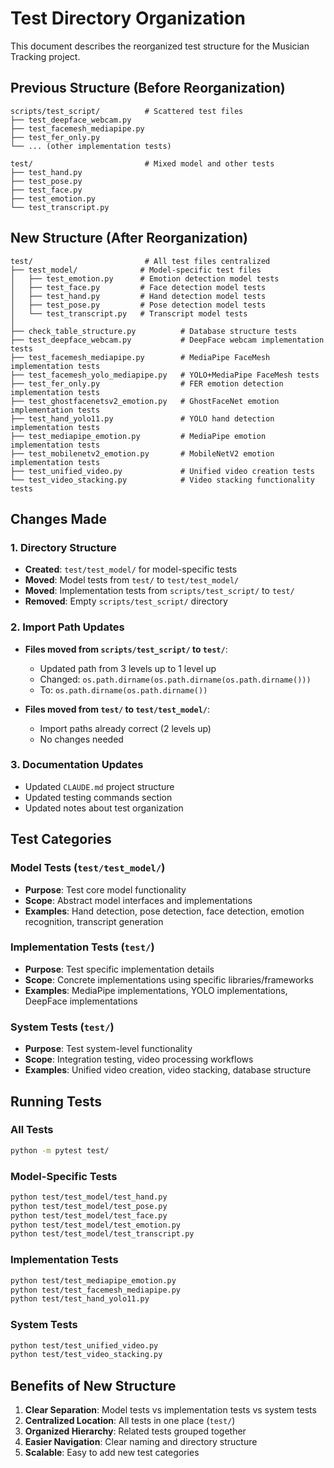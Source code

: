 # Test Directory Organization

This document describes the reorganized test structure for the Musician Tracking project.

## Previous Structure (Before Reorganization)
```
scripts/test_script/          # Scattered test files
├── test_deepface_webcam.py
├── test_facemesh_mediapipe.py
├── test_fer_only.py
└── ... (other implementation tests)

test/                         # Mixed model and other tests
├── test_hand.py
├── test_pose.py
├── test_face.py
├── test_emotion.py
└── test_transcript.py
```

## New Structure (After Reorganization)
```
test/                         # All test files centralized
├── test_model/              # Model-specific test files
│   ├── test_emotion.py      # Emotion detection model tests
│   ├── test_face.py         # Face detection model tests
│   ├── test_hand.py         # Hand detection model tests
│   ├── test_pose.py         # Pose detection model tests
│   └── test_transcript.py   # Transcript model tests
│
├── check_table_structure.py          # Database structure tests
├── test_deepface_webcam.py           # DeepFace webcam implementation tests
├── test_facemesh_mediapipe.py        # MediaPipe FaceMesh implementation tests
├── test_facemesh_yolo_mediapipe.py   # YOLO+MediaPipe FaceMesh tests
├── test_fer_only.py                  # FER emotion detection implementation tests
├── test_ghostfacenetsv2_emotion.py   # GhostFaceNet emotion implementation tests
├── test_hand_yolo11.py               # YOLO hand detection implementation tests
├── test_mediapipe_emotion.py         # MediaPipe emotion implementation tests
├── test_mobilenetv2_emotion.py       # MobileNetV2 emotion implementation tests
├── test_unified_video.py             # Unified video creation tests
└── test_video_stacking.py            # Video stacking functionality tests
```

## Changes Made

### 1. Directory Structure
- **Created**: `test/test_model/` for model-specific tests
- **Moved**: Model tests from `test/` to `test/test_model/`
- **Moved**: Implementation tests from `scripts/test_script/` to `test/`
- **Removed**: Empty `scripts/test_script/` directory

### 2. Import Path Updates
- **Files moved from `scripts/test_script/` to `test/`**:
  - Updated path from 3 levels up to 1 level up
  - Changed: `os.path.dirname(os.path.dirname(os.path.dirname()))`
  - To: `os.path.dirname(os.path.dirname())`

- **Files moved from `test/` to `test/test_model/`**:
  - Import paths already correct (2 levels up)
  - No changes needed

### 3. Documentation Updates
- Updated `CLAUDE.md` project structure
- Updated testing commands section
- Updated notes about test organization

## Test Categories

### Model Tests (`test/test_model/`)
- **Purpose**: Test core model functionality
- **Scope**: Abstract model interfaces and implementations
- **Examples**: Hand detection, pose detection, face detection, emotion recognition, transcript generation

### Implementation Tests (`test/`)
- **Purpose**: Test specific implementation details
- **Scope**: Concrete implementations using specific libraries/frameworks
- **Examples**: MediaPipe implementations, YOLO implementations, DeepFace implementations

### System Tests (`test/`)
- **Purpose**: Test system-level functionality
- **Scope**: Integration testing, video processing workflows
- **Examples**: Unified video creation, video stacking, database structure

## Running Tests

### All Tests
```bash
python -m pytest test/
```

### Model-Specific Tests
```bash
python test/test_model/test_hand.py
python test/test_model/test_pose.py
python test/test_model/test_face.py
python test/test_model/test_emotion.py
python test/test_model/test_transcript.py
```

### Implementation Tests
```bash
python test/test_mediapipe_emotion.py
python test/test_facemesh_mediapipe.py
python test/test_hand_yolo11.py
```

### System Tests
```bash
python test/test_unified_video.py
python test/test_video_stacking.py
```

## Benefits of New Structure

1. **Clear Separation**: Model tests vs implementation tests vs system tests
2. **Centralized Location**: All tests in one place (`test/`)
3. **Organized Hierarchy**: Related tests grouped together
4. **Easier Navigation**: Clear naming and directory structure
5. **Scalable**: Easy to add new test categories